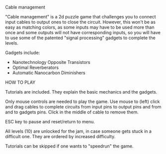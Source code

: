 Cable management

"Cable management" is a 2d puzzle game that challenges you to connect input cables to output ones to close the circuit. However, this won't be as easy as matching colors, as some inputs may have to be used more than once and some outputs will not have corresponding inputs, so you will have to use some of the patented "signal processing" gadgets to complete the levels.

Gadgets include:

* Nanotechnology Opposite Transistors
* Optimal Reverberators
* Automatic Nanocarbon Diminishers

HOW TO PLAY

Tutorials are included. They explain the basic mechanics and the gadgets.

Only mouse controls are needed to play the game.
Use mouse to (left) click and drag cables to complete circuits from input pins to output pins and from and to gadgets pins. Click in the middle of cable to remove them.

ESC key to pause and reset/return to menu.

All levels (10) are unlocked for the jam, in case someone gets stuck in a difficult one. They are ordered by increased difficulty.

Tutorials can be skipped if one wants to "speedrun" the game.
